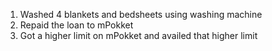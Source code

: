 1. Washed 4 blankets and bedsheets using washing machine
2. Repaid the loan to mPokket
3. Got a higher limit on mPokket and availed that higher limit